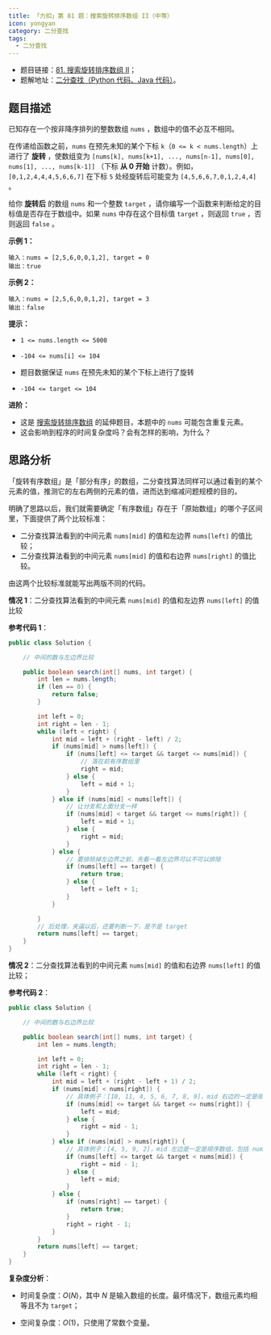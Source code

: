 ```yaml
---
title: 「力扣」第 81 题：搜索旋转排序数组 II（中等）
icon: yongyan
category: 二分查找
tags:
  - 二分查找
---
```


+ 题目链接：[81. 搜索旋转排序数组 II](https://leetcode-cn.com/problems/search-in-rotated-sorted-array-ii/)；
+ 题解地址：[二分查找（Python 代码、Java 代码）](https://leetcode-cn.com/problems/search-in-rotated-sorted-array-ii/solution/er-fen-cha-zhao-by-liweiwei1419/)。

## 题目描述

已知存在一个按非降序排列的整数数组 `nums` ，数组中的值不必互不相同。

在传递给函数之前，`nums` 在预先未知的某个下标 `k`（`0 <= k < nums.length`）上进行了 **旋转** ，使数组变为 `[nums[k], nums[k+1], ..., nums[n-1], nums[0], nums[1], ..., nums[k-1]]` （下标 **从 0 开始** 计数）。例如， `[0,1,2,4,4,4,5,6,6,7]` 在下标 `5` 处经旋转后可能变为 `[4,5,6,6,7,0,1,2,4,4]` 。

给你 **旋转后** 的数组 `nums` 和一个整数 `target` ，请你编写一个函数来判断给定的目标值是否存在于数组中。如果 `nums` 中存在这个目标值 `target` ，则返回 `true` ，否则返回 `false` 。

 **示例 1：**

```
输入：nums = [2,5,6,0,0,1,2], target = 0
输出：true
```

**示例 2：**

```
输入：nums = [2,5,6,0,0,1,2], target = 3
输出：false
```

**提示：**

- `1 <= nums.length <= 5000`
- `-104 <= nums[i] <= 104`

- 题目数据保证 `nums` 在预先未知的某个下标上进行了旋转
- `-104 <= target <= 104`

**进阶：**

- 这是 [搜索旋转排序数组](https://leetcode-cn.com/problems/search-in-rotated-sorted-array/description/) 的延伸题目，本题中的 `nums` 可能包含重复元素。
- 这会影响到程序的时间复杂度吗？会有怎样的影响，为什么？

## 思路分析

「旋转有序数组」是「部分有序」的数组，二分查找算法同样可以通过看到的某个元素的值，推测它的左右两侧的元素的值，进而达到缩减问题规模的目的。

明确了思路以后，我们就需要确定「有序数组」存在于「原始数组」的哪个子区间里，下面提供了两个比较标准：

+ 二分查找算法看到的中间元素 `nums[mid]` 的值和左边界 `nums[left]` 的值比较；
+ 二分查找算法看到的中间元素 `nums[mid]` 的值和右边界 `nums[right]` 的值比较。

由这两个比较标准就能写出两版不同的代码。

**情况 1**：二分查找算法看到的中间元素 `nums[mid]` 的值和左边界 `nums[left]` 的值比较

**参考代码 1**：


```java
public class Solution {

    // 中间的数与左边界比较

    public boolean search(int[] nums, int target) {
        int len = nums.length;
        if (len == 0) {
            return false;
        }

        int left = 0;
        int right = len - 1;
        while (left < right) {
            int mid = left + (right - left) / 2;
            if (nums[mid] > nums[left]) {
                if (nums[left] <= target && target <= nums[mid]) {
                    // 落在前有序数组里
                    right = mid;
                } else {
                    left = mid + 1;
                }
            } else if (nums[mid] < nums[left]) {
                // 让分支和上面分支一样
                if (nums[mid] < target && target <= nums[right]) {
                    left = mid + 1;
                } else {
                    right = mid;
                }
            } else {
                // 要排除掉左边界之前，先看一看左边界可以不可以排除
                if (nums[left] == target) {
                    return true;
                } else {
                    left = left + 1;
                }
            }

        }
        // 后处理，夹逼以后，还要判断一下，是不是 target
        return nums[left] == target;
    }
}
```

**情况 2**：二分查找算法看到的中间元素 `nums[mid]` 的值和右边界 `nums[left]` 的值比较；

**参考代码 2**：


```java
public class Solution {

    // 中间的数与右边界比较

    public boolean search(int[] nums, int target) {
        int len = nums.length;

        int left = 0;
        int right = len - 1;
        while (left < right) {
            int mid = left + (right - left + 1) / 2;
            if (nums[mid] < nums[right]) {
                // 具体例子：[10, 11, 4, 5, 6, 7, 8, 9]，mid 右边的一定是顺序数组，包括 nums[mid]
                if (nums[mid] <= target && target <= nums[right]) {
                    left = mid;
                } else {
                    right = mid - 1;
                }
            } else if (nums[mid] > nums[right]) {
                // 具体例子：[4, 5, 9, 2]，mid 左边是一定是顺序数组，包括 nums[mid]
                if (nums[left] <= target && target < nums[mid]) {
                    right = mid - 1;
                } else {
                    left = mid;
                }
            } else {
                if (nums[right] == target) {
                    return true;
                }
                right = right - 1;
            }
        }
        return nums[left] == target;
    }
}
```

**复杂度分析**：

+ 时间复杂度：$O(N)$，其中 $N$ 是输入数组的长度。最坏情况下，数组元素均相等且不为 `target`；

+ 空间复杂度：$O(1)$，只使用了常数个变量。
